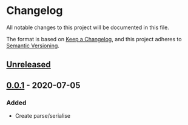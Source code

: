 # Changelog
All notable changes to this project will be documented in this file.

The format is based on [Keep a Changelog](https://keepachangelog.com/en/1.0.0/),
and this project adheres to [Semantic Versioning](https://semver.org/spec/v2.0.0.html).

## [Unreleased]

## [0.0.1] - 2020-07-05
### Added
- Create parse/serialise

[Unreleased]: https://github.com/zorji/gmail-filter-query-parser/compare/v0.0.1...HEAD
[0.0.1]: https://github.com/zorji/gmail-filter-query-parser/releases/tag/v0.0.1
